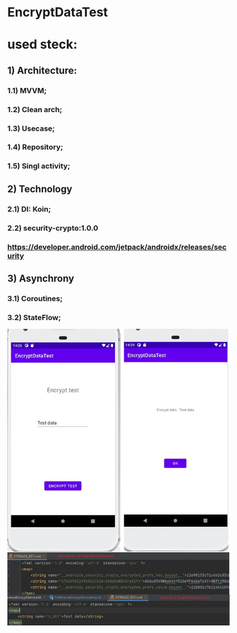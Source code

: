 # EncryptDataTest
# used steck:
## 1) Architecture:
###       1.1) MVVM;
###       1.2) Clean arch;
###       1.3) Usecase; 
###       1.4) Repository; 
###       1.5) Singl activity;
## 2) Technology 
###      2.1) DI: Koin;
###      2.2) security-crypto:1.0.0 
###      https://developer.android.com/jetpack/androidx/releases/security
## 3) Asynchrony
###    3.1) Coroutines;
###    3.2) StateFlow;
![Image alt](https://github.com/PrilepskiyAE/EncryptDataTest/blob/master/screen2.jpg)
